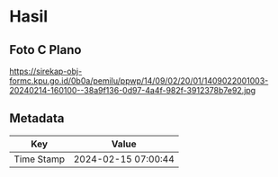 # Hasil

## Foto C Plano

https://sirekap-obj-formc.kpu.go.id/0b0a/pemilu/ppwp/14/09/02/20/01/1409022001003-20240214-160100--38a9f136-0d97-4a4f-982f-3912378b7e92.jpg


## Metadata

| Key        | Value               |
| ---------- | ------------------- |
| Time Stamp | 2024-02-15 07:00:44 |



